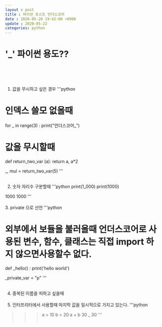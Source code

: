 ```yaml
---
layout : post
title : 파이썬 포스트 언더스코어
date : 2020-05-20 19:42:00 +0900
update : 2020-05-22
categories: python
---
```


<h1>'_'  파이썬 용도??</h1>
<br><br><br>

1. 값을 무시하고 싶은 경우 
'''python 
# 인덱스 쓸모 없을때
for _ in range(3) :
    print("언더스코어_")

# 값을 무시할때
def return_two_var (a):
    return a, a*2

_, mul = return_two_var(5)
'''<br><br>

2. 숫자 자리수 구분할때
'''python 
print(1_000)
print(1000)

1000
1000
'''<br><br>
3. private 으로 선언
'''python
# 외부에서 보듈을 불러올때 언더스코어로 사용된 변수, 함수, 클래스는 직접 import 하지 않으면사용할수 없다. 
def _hello() : 
    print('hello world')

_private_var = "p"
'''<br><br>

4. 중복된 이름을 피하고 싶을때
<br><br>
5. 인터프리터에서 사용할때 
마지막 값을 일시적으로 가지고 있는다.
'''python 
>>> a = 10
>>> b = 20
>>> a + b
30
>>> _
30
'''<br><br>